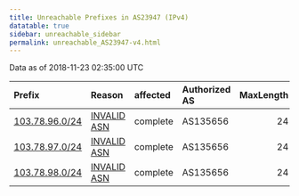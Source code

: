 ```yaml
---
title: Unreachable Prefixes in AS23947 (IPv4)
datatable: true
sidebar: unreachable_sidebar
permalink: unreachable_AS23947-v4.html
---
```


Data as of 2018-11-23 02:35:00 UTC


<div class="datatable-begin"></div>

| Prefix                                                 | Reason                                                                                                | affected   | Authorized AS   |   MaxLength | Anchor                                       |   unreachable /24s |
|:-------------------------------------------------------|:------------------------------------------------------------------------------------------------------|:-----------|:----------------|------------:|:---------------------------------------------|-------------------:|
| [103.78.96.0/24](https://stat.ripe.net/103.78.96.0/24) | [INVALID ASN](https://rpki-validator.ripe.net/announcement-preview?asn=AS23947&prefix=103.78.96.0/24) | complete   | AS135656        |          24 | [APNIC](unreachable_APNIC_RPKI_Root-v4.html) |                  1 |
| [103.78.97.0/24](https://stat.ripe.net/103.78.97.0/24) | [INVALID ASN](https://rpki-validator.ripe.net/announcement-preview?asn=AS23947&prefix=103.78.97.0/24) | complete   | AS135656        |          24 | [APNIC](unreachable_APNIC_RPKI_Root-v4.html) |                  1 |
| [103.78.98.0/24](https://stat.ripe.net/103.78.98.0/24) | [INVALID ASN](https://rpki-validator.ripe.net/announcement-preview?asn=AS23947&prefix=103.78.98.0/24) | complete   | AS135656        |          24 | [APNIC](unreachable_APNIC_RPKI_Root-v4.html) |                  1 |

<div class="datatable-end"></div>